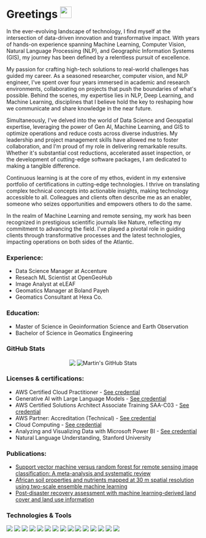 # Greetings <img src="https://raw.githubusercontent.com/MartinHeinz/MartinHeinz/master/wave.gif" width="30px">

In the ever-evolving landscape of technology, I find myself at the intersection of data-driven innovation and transformative impact. With years of hands-on experience spanning Machine Learning, Computer Vision, Natural Language Processing (NLP), and Geographic Information Systems (GIS), my journey has been defined by a relentless pursuit of excellence.

My passion for crafting high-tech solutions to real-world challenges has guided my career. As a seasoned researcher, computer vision, and NLP engineer, I've spent over four years immersed in academic and research environments, collaborating on projects that push the boundaries of what's possible. Behind the scenes, my expertise lies in NLP, Deep Learning, and Machine Learning, disciplines that I believe hold the key to reshaping how we communicate and share knowledge in the near future.

Simultaneously, I've delved into the world of Data Science and Geospatial expertise, leveraging the power of Gen AI, Machine Learning, and GIS to optimize operations and reduce costs across diverse industries. My leadership and project management skills have allowed me to foster collaboration, and I'm proud of my role in delivering remarkable results. Whether it's substantial cost reductions, accelerated asset inspection, or the development of cutting-edge software packages, I am dedicated to making a tangible difference.

Continuous learning is at the core of my ethos, evident in my extensive portfolio of certifications in cutting-edge technologies. I thrive on translating complex technical concepts into actionable insights, making technology accessible to all. Colleagues and clients often describe me as an enabler, someone who seizes opportunities and empowers others to do the same.

In the realm of Machine Learning and remote sensing, my work has been recognized in prestigious scientific journals like Nature, reflecting my commitment to advancing the field. I've played a pivotal role in guiding clients through transformative processes and the latest technologies, impacting operations on both sides of the Atlantic.



### Experience:

* Data Science Manager at Accenture 
* Reseach ML Scientist at OpenGeoHub
* Image Analyst at eLEAF
* Geomatics Manager at Boland Payeh
* Geomatics Consultant at Hexa Co.

### Education:
* Master of Science in Geoinformation Science and Earth Observation
* Bachelor of Science in Geomatics Engineering

### GitHub Stats

<p align="center"   >

  <img align="center" src="https://github-readme-stats.vercel.app/api/top-langs/?username=mohammadreza-sheykhmousa&hide=java,html,tex&title_color=ffffff&text_color=c9cacc&icon_color=2bbc8a&bg_color=1d1f21&langs_count=3" />

  <img align="center" src="https://github-readme-stats.vercel.app/api?username=mohammadreza-sheykhmousa&show_icons=true&line_height=27&count_private=true&title_color=ffffff&text_color=c9cacc&icon_color=2bbc8a&bg_color=1d1f21" alt="Martin's GitHub Stats" />

</p>     

### Licenses & certifications:

* AWS Certified Cloud Practitioner -  [See credential](https://www.credly.com/badges/8ba8e1ce-576f-4a2e-85c6-44bd1de22225?source=linked_in_profile)
* Generative AI with Large Language Models - [See credential](https://www.coursera.org/account/accomplishments/verify/EW9TFLB7YPEH)
* AWS Certified Solutions Architect Associate Training SAA-C03 - [See credential](https://www.udemy.com/certificate/UC-e538437e-dc3e-437c-afc3-bad2c32c540b) 
* AWS Partner: Accreditation (Technical) - [See credential](https://www.credly.com/badges/76a0b884-ff70-4193-852d-dd363c58b134?source=linked_in_profile) 
* Cloud Computing - [See credential](https://https://verify.acloud.guru/C1D5DC8EF163) 
* Analyzing and Visualizing Data with Microsoft Power BI - [See credential](https://www.coursera.org/account/accomplishments/verify/NZNMGPG2MRQE?utm_source=ln&utm_medium=certificate&utm_content=cert_image&utm_campaign=pdf_header_button&utm_product=project) 
* Natural Language Understanding, Stanford University 




### Publications:
* [Support vector machine versus random forest for remote sensing image classification: A meta-analysis and systematic review](https://ieeexplore.ieee.org/abstract/document/9206124/)
* [African soil properties and nutrients mapped at 30 m spatial resolution using two-scale ensemble machine learning](https://www.nature.com/articles/s41598-021-85639-y)
* [Post-disaster recovery assessment with machine learning-derived land cover and land use information](https://www.mdpi.com/2072-4292/11/10/1174)




### Technologies & Tools
![](https://img.shields.io/badge/<OS>-<Linux>-informational?style=flat&logo=<LOGO_NAME>&logoColor=white&color=2bbc8a)
![](https://img.shields.io/badge/<Code>-<Python>-informational?style=flat&logo=<LOGO_NAME>&logoColor=white&color=2bbc8a)
![](https://img.shields.io/badge/<Code>-<C++>-informational?style=flat&logo=<LOGO_NAME>&logoColor=white&color=2bbc8a)
![](https://img.shields.io/badge/<Code>-<JAVA>-informational?style=flat&logo=<LOGO_NAME>&logoColor=white&color=2bbc8a)
![](https://img.shields.io/badge/<Code>-<HTML>-informational?style=flat&logo=<LOGO_NAME>&logoColor=white&color=2bbc8a)
![](https://img.shields.io/badge/<Framework>-<Tensorflow>-informational?style=flat&logo=<LOGO_NAME>&logoColor=white&color=2bbc8a)
![](https://img.shields.io/badge/<Tools>-<Docker>-informational?style=flat&logo=<LOGO_NAME>&logoColor=white&color=2bbc8a)
![](https://img.shields.io/badge/<Tools>-<Kubernetes>-informational?style=flat&logo=<LOGO_NAME>&logoColor=white&color=2bbc8a)
![](https://img.shields.io/badge/<WorkloadManager>-<Slurm>-informational?style=flat&logo=<LOGO_NAME>&logoColor=white&color=2bbc8a)
![](https://img.shields.io/badge/<Library>-<OpenCV>-informational?style=flat&logo=<LOGO_NAME>&logoColor=white&color=2bbc8a)
![](https://img.shields.io/badge/<Library>-<HuggingFace>-informational?style=flat&logo=<LOGO_NAME>&logoColor=white&color=2bbc8a)
![](https://img.shields.io/badge/<Library>-<Matplotlib>-informational?style=flat&logo=<LOGO_NAME>&logoColor=white&color=2bbc8a)
![](https://img.shields.io/badge/<Library>-<scikit-learn>-informational?style=flat&logo=<LOGO_NAME>&logoColor=white&color=2bbc8a)
![](https://img.shields.io/badge/<Library>-<Pandas>-informational?style=flat&logo=<LOGO_NAME>&logoColor=white&color=2bbc8a)
![](https://img.shields.io/badge/<Library>-<SQLite>-informational?style=flat&logo=<LOGO_NAME>&logoColor=white&color=2bbc8a)



